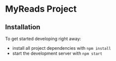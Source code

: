 # MyReads Project

## Installation

To get started developing right away:

* install all project dependencies with `npm install`
* start the development server with `npm start`

